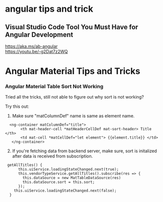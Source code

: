 # angular tips and trick

## Visual Studio Code Tool You Must Have for Angular Development
https://aka.ms/ab-angular<br>
https://youtu.be/-g2Dat7z2WQ

# Angular Material Tips and Tricks
### Angular Material Table Sort Not Working
Tried all the tricks, still not able to figure out why sort is not working?

Try this out:
1) Make sure "matColumnDef" name is same as element name.
  
  ```
    <ng-container matColumnDef="title">
         <th mat-header-cell *matHeaderCellDef mat-sort-header> Title </th>
         <td mat-cell *matCellDef="let element"> {{element.title}} </td>
     </ng-container>
  
  ```
  
2) If you're fetching data from backend server, make sure, sort is initalized after data is received from subscription.
  ```
   getAllTitles() {
        this.uiService.loadingStateChanged.next(true);
        this.vendorTypeService.getAllTitles().subscribe(res => {
          this.dataSource = new MatTableDataSource(res)
          this.dataSource.sort = this.sort;
        });
      this.uiService.loadingStateChanged.next(false);
    }
  ```
  
  ### 
  
